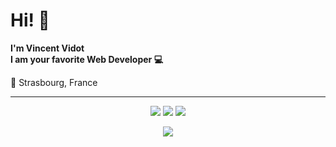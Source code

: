 # Hi! 👋
__I'm Vincent Vidot  
I am your favorite Web Developer 💻__

📍 Strasbourg, France

---

  <p align="center">
    <a href="https://www.linkedin.com/in/vincentvdt" alt="Linkedin"><img src="https://img.shields.io/badge/LinkedIn-0077B5?style=for-the-badge&logo=linkedin&logoColor=white"></a>
    <a href="mailto:vincent.vidot3@gmail.com" alt="Contact me"><img src="https://img.shields.io/badge/Gmail-D14836?style=for-the-badge&logo=gmail&logoColor=white"></a>
      <a href="https://discordapp.com/users/177419023418392577/" alt="Contact me"><img src="https://img.shields.io/badge/Discord-7289DA?style=for-the-badge&logo=discord&logoColor=white"></a>

  </p>

  <p align="center">
    <a href="https://visitor-badge.glitch.me/">
      <img align="center" src="https://page-views.glitch.me/badge?page_id=vincentvdt.51759317">
    </a>
  </p>
